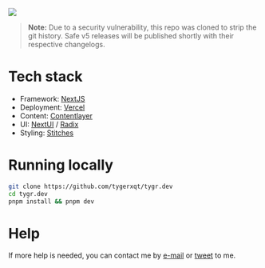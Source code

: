 ![](https://i.imgur.com/39gT3q3.png)

> **Note:**
> Due to a security vulnerability, this repo was cloned to strip the git history.
> Safe v5 releases will be published shortly with their respective changelogs.

# Tech stack

* Framework: [NextJS](https://nextjs.org/)
* Deployment: [Vercel](https://vercel.com/)
* Content: [Contentlayer](https://www.contentlayer.dev/)
* UI: [NextUI](https://nextui.org/) / [Radix](https://www.radix-ui.com/)
* Styling: [Stitches](https://stitches.dev/)  

# Running locally

```bash
git clone https://github.com/tygerxqt/tygr.dev
cd tygr.dev
pnpm install && pnpm dev
```

# Help

If more help is needed, you can contact me by [e-mail](mailto:tygerxqt@nordstud.io) or [tweet](https://twitter.com/intent/tweet?text=%40tygerxqt) to me.
